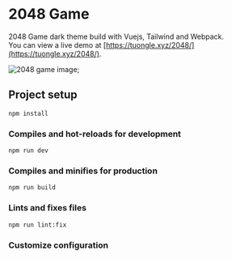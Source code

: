 # 2048 Game

2048 Game dark theme build with Vuejs, Tailwind and Webpack.\
You can view a live demo at [https://tuongle.xyz/2048/](https://tuongle.xyz/2048/).

![2048 game image](https://tuongle.xyz/2048-small.jpg);

## Project setup

```
npm install
```

### Compiles and hot-reloads for development

```
npm run dev
```

### Compiles and minifies for production

```
npm run build
```

### Lints and fixes files

```
npm run lint:fix
```

### Customize configuration
